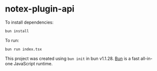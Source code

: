# notex-plugin-api

To install dependencies:

```bash
bun install
```

To run:

```bash
bun run index.tsx
```

This project was created using `bun init` in bun v1.1.28. [Bun](https://bun.sh) is a fast all-in-one JavaScript runtime.
